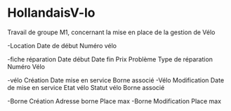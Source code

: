 # HollandaisV-lo
Travail de groupe M1, concernant la mise en place de la gestion de Vélo

-Location
     Date de début
     Numéro vélo

-fiche réparation
     Date début
     Date fin
     Prix
     Problème
     Type de réparation
     Numéro Vélo

-vélo Création
     Date mise en service
     Borne associé
-Vélo Modification
     Date de mise en service
     Etat vélo
     Statut vélo
     Borne associé

-Borne Création
     Adresse borne
     Place max
-Borne Modification
     Place max
